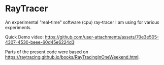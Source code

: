 # RayTracer
An experimental "real-time" software (cpu) ray-tracer I am using for various experiments.

Quick Demo video:
https://github.com/user-attachments/assets/70e3e505-4307-4530-beee-60d45e6224d3

Parts of the present code were based on https://raytracing.github.io/books/RayTracingInOneWeekend.html.
